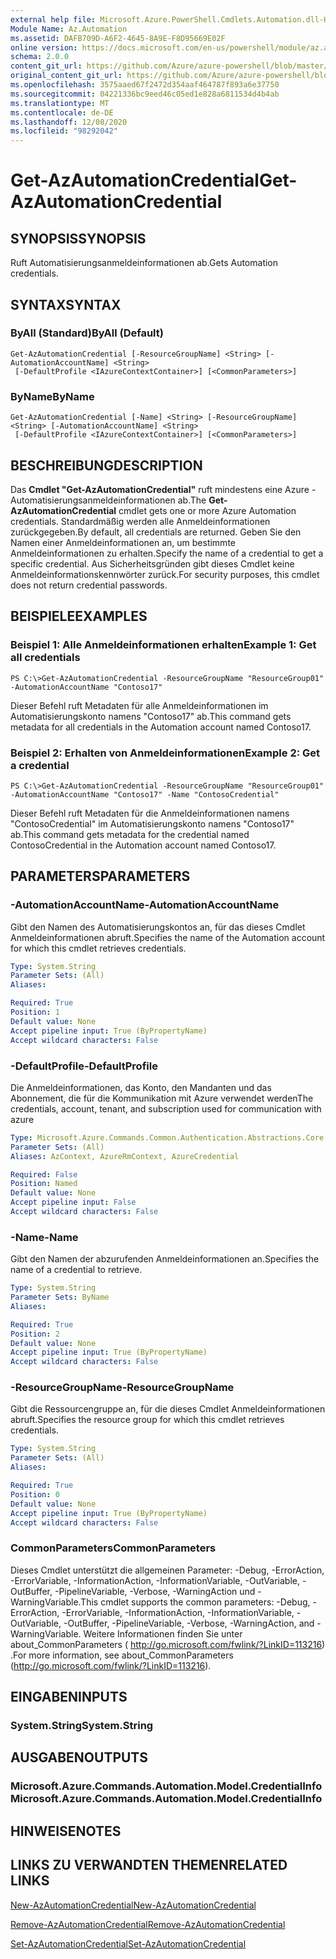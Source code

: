 ```yaml
---
external help file: Microsoft.Azure.PowerShell.Cmdlets.Automation.dll-Help.xml
Module Name: Az.Automation
ms.assetid: DAFB709D-A6F2-4645-8A9E-F8D95669E02F
online version: https://docs.microsoft.com/en-us/powershell/module/az.automation/get-azautomationcredential
schema: 2.0.0
content_git_url: https://github.com/Azure/azure-powershell/blob/master/src/Automation/Automation/help/Get-AzAutomationCredential.md
original_content_git_url: https://github.com/Azure/azure-powershell/blob/master/src/Automation/Automation/help/Get-AzAutomationCredential.md
ms.openlocfilehash: 3575aaed67f2472d354aaf464787f893a6e37750
ms.sourcegitcommit: 04221336bc9eed46c05ed1e828a6811534d4b4ab
ms.translationtype: MT
ms.contentlocale: de-DE
ms.lasthandoff: 12/08/2020
ms.locfileid: "98292042"
---
```

# <span data-ttu-id="c88bc-101">Get-AzAutomationCredential</span><span class="sxs-lookup"><span data-stu-id="c88bc-101">Get-AzAutomationCredential</span></span>

## <span data-ttu-id="c88bc-102">SYNOPSIS</span><span class="sxs-lookup"><span data-stu-id="c88bc-102">SYNOPSIS</span></span>
<span data-ttu-id="c88bc-103">Ruft Automatisierungsanmeldeinformationen ab.</span><span class="sxs-lookup"><span data-stu-id="c88bc-103">Gets Automation credentials.</span></span>

## <span data-ttu-id="c88bc-104">SYNTAX</span><span class="sxs-lookup"><span data-stu-id="c88bc-104">SYNTAX</span></span>

### <span data-ttu-id="c88bc-105">ByAll (Standard)</span><span class="sxs-lookup"><span data-stu-id="c88bc-105">ByAll (Default)</span></span>
```
Get-AzAutomationCredential [-ResourceGroupName] <String> [-AutomationAccountName] <String>
 [-DefaultProfile <IAzureContextContainer>] [<CommonParameters>]
```

### <span data-ttu-id="c88bc-106">ByName</span><span class="sxs-lookup"><span data-stu-id="c88bc-106">ByName</span></span>
```
Get-AzAutomationCredential [-Name] <String> [-ResourceGroupName] <String> [-AutomationAccountName] <String>
 [-DefaultProfile <IAzureContextContainer>] [<CommonParameters>]
```

## <span data-ttu-id="c88bc-107">BESCHREIBUNG</span><span class="sxs-lookup"><span data-stu-id="c88bc-107">DESCRIPTION</span></span>
<span data-ttu-id="c88bc-108">Das **Cmdlet "Get-AzAutomationCredential"** ruft mindestens eine Azure -Automatisierungsanmeldeinformationen ab.</span><span class="sxs-lookup"><span data-stu-id="c88bc-108">The **Get-AzAutomationCredential** cmdlet gets one or more Azure Automation credentials.</span></span>
<span data-ttu-id="c88bc-109">Standardmäßig werden alle Anmeldeinformationen zurückgegeben.</span><span class="sxs-lookup"><span data-stu-id="c88bc-109">By default, all credentials are returned.</span></span>
<span data-ttu-id="c88bc-110">Geben Sie den Namen einer Anmeldeinformationen an, um bestimmte Anmeldeinformationen zu erhalten.</span><span class="sxs-lookup"><span data-stu-id="c88bc-110">Specify the name of a credential to get a specific credential.</span></span>
<span data-ttu-id="c88bc-111">Aus Sicherheitsgründen gibt dieses Cmdlet keine Anmeldeinformationskennwörter zurück.</span><span class="sxs-lookup"><span data-stu-id="c88bc-111">For security purposes, this cmdlet does not return credential passwords.</span></span>

## <span data-ttu-id="c88bc-112">BEISPIELE</span><span class="sxs-lookup"><span data-stu-id="c88bc-112">EXAMPLES</span></span>

### <span data-ttu-id="c88bc-113">Beispiel 1: Alle Anmeldeinformationen erhalten</span><span class="sxs-lookup"><span data-stu-id="c88bc-113">Example 1: Get all credentials</span></span>
```
PS C:\>Get-AzAutomationCredential -ResourceGroupName "ResourceGroup01" -AutomationAccountName "Contoso17"
```

<span data-ttu-id="c88bc-114">Dieser Befehl ruft Metadaten für alle Anmeldeinformationen im Automatisierungskonto namens "Contoso17" ab.</span><span class="sxs-lookup"><span data-stu-id="c88bc-114">This command gets metadata for all credentials in the Automation account named Contoso17.</span></span>

### <span data-ttu-id="c88bc-115">Beispiel 2: Erhalten von Anmeldeinformationen</span><span class="sxs-lookup"><span data-stu-id="c88bc-115">Example 2: Get a credential</span></span>
```
PS C:\>Get-AzAutomationCredential -ResourceGroupName "ResourceGroup01" -AutomationAccountName "Contoso17" -Name "ContosoCredential"
```

<span data-ttu-id="c88bc-116">Dieser Befehl ruft Metadaten für die Anmeldeinformationen namens "ContosoCredential" im Automatisierungskonto namens "Contoso17" ab.</span><span class="sxs-lookup"><span data-stu-id="c88bc-116">This command gets metadata for the credential named ContosoCredential in the Automation account named Contoso17.</span></span>

## <span data-ttu-id="c88bc-117">PARAMETERS</span><span class="sxs-lookup"><span data-stu-id="c88bc-117">PARAMETERS</span></span>

### <span data-ttu-id="c88bc-118">-AutomationAccountName</span><span class="sxs-lookup"><span data-stu-id="c88bc-118">-AutomationAccountName</span></span>
<span data-ttu-id="c88bc-119">Gibt den Namen des Automatisierungskontos an, für das dieses Cmdlet Anmeldeinformationen abruft.</span><span class="sxs-lookup"><span data-stu-id="c88bc-119">Specifies the name of the Automation account for which this cmdlet retrieves credentials.</span></span>

```yaml
Type: System.String
Parameter Sets: (All)
Aliases:

Required: True
Position: 1
Default value: None
Accept pipeline input: True (ByPropertyName)
Accept wildcard characters: False
```

### <span data-ttu-id="c88bc-120">-DefaultProfile</span><span class="sxs-lookup"><span data-stu-id="c88bc-120">-DefaultProfile</span></span>
<span data-ttu-id="c88bc-121">Die Anmeldeinformationen, das Konto, den Mandanten und das Abonnement, die für die Kommunikation mit Azure verwendet werden</span><span class="sxs-lookup"><span data-stu-id="c88bc-121">The credentials, account, tenant, and subscription used for communication with azure</span></span>

```yaml
Type: Microsoft.Azure.Commands.Common.Authentication.Abstractions.Core.IAzureContextContainer
Parameter Sets: (All)
Aliases: AzContext, AzureRmContext, AzureCredential

Required: False
Position: Named
Default value: None
Accept pipeline input: False
Accept wildcard characters: False
```

### <span data-ttu-id="c88bc-122">-Name</span><span class="sxs-lookup"><span data-stu-id="c88bc-122">-Name</span></span>
<span data-ttu-id="c88bc-123">Gibt den Namen der abzurufenden Anmeldeinformationen an.</span><span class="sxs-lookup"><span data-stu-id="c88bc-123">Specifies the name of a credential to retrieve.</span></span>

```yaml
Type: System.String
Parameter Sets: ByName
Aliases:

Required: True
Position: 2
Default value: None
Accept pipeline input: True (ByPropertyName)
Accept wildcard characters: False
```

### <span data-ttu-id="c88bc-124">-ResourceGroupName</span><span class="sxs-lookup"><span data-stu-id="c88bc-124">-ResourceGroupName</span></span>
<span data-ttu-id="c88bc-125">Gibt die Ressourcengruppe an, für die dieses Cmdlet Anmeldeinformationen abruft.</span><span class="sxs-lookup"><span data-stu-id="c88bc-125">Specifies the resource group for which this cmdlet retrieves credentials.</span></span>

```yaml
Type: System.String
Parameter Sets: (All)
Aliases:

Required: True
Position: 0
Default value: None
Accept pipeline input: True (ByPropertyName)
Accept wildcard characters: False
```

### <span data-ttu-id="c88bc-126">CommonParameters</span><span class="sxs-lookup"><span data-stu-id="c88bc-126">CommonParameters</span></span>
<span data-ttu-id="c88bc-127">Dieses Cmdlet unterstützt die allgemeinen Parameter: -Debug, -ErrorAction, -ErrorVariable, -InformationAction, -InformationVariable, -OutVariable, -OutBuffer, -PipelineVariable, -Verbose, -WarningAction und -WarningVariable.</span><span class="sxs-lookup"><span data-stu-id="c88bc-127">This cmdlet supports the common parameters: -Debug, -ErrorAction, -ErrorVariable, -InformationAction, -InformationVariable, -OutVariable, -OutBuffer, -PipelineVariable, -Verbose, -WarningAction, and -WarningVariable.</span></span> <span data-ttu-id="c88bc-128">Weitere Informationen finden Sie unter about_CommonParameters ( http://go.microsoft.com/fwlink/?LinkID=113216) .</span><span class="sxs-lookup"><span data-stu-id="c88bc-128">For more information, see about_CommonParameters (http://go.microsoft.com/fwlink/?LinkID=113216).</span></span>

## <span data-ttu-id="c88bc-129">EINGABEN</span><span class="sxs-lookup"><span data-stu-id="c88bc-129">INPUTS</span></span>

### <span data-ttu-id="c88bc-130">System.String</span><span class="sxs-lookup"><span data-stu-id="c88bc-130">System.String</span></span>

## <span data-ttu-id="c88bc-131">AUSGABEN</span><span class="sxs-lookup"><span data-stu-id="c88bc-131">OUTPUTS</span></span>

### <span data-ttu-id="c88bc-132">Microsoft.Azure.Commands.Automation.Model.CredentialInfo</span><span class="sxs-lookup"><span data-stu-id="c88bc-132">Microsoft.Azure.Commands.Automation.Model.CredentialInfo</span></span>

## <span data-ttu-id="c88bc-133">HINWEISE</span><span class="sxs-lookup"><span data-stu-id="c88bc-133">NOTES</span></span>

## <span data-ttu-id="c88bc-134">LINKS ZU VERWANDTEN THEMEN</span><span class="sxs-lookup"><span data-stu-id="c88bc-134">RELATED LINKS</span></span>

[<span data-ttu-id="c88bc-135">New-AzAutomationCredential</span><span class="sxs-lookup"><span data-stu-id="c88bc-135">New-AzAutomationCredential</span></span>](./New-AzAutomationCredential.md)

[<span data-ttu-id="c88bc-136">Remove-AzAutomationCredential</span><span class="sxs-lookup"><span data-stu-id="c88bc-136">Remove-AzAutomationCredential</span></span>](./Remove-AzAutomationCredential.md)

[<span data-ttu-id="c88bc-137">Set-AzAutomationCredential</span><span class="sxs-lookup"><span data-stu-id="c88bc-137">Set-AzAutomationCredential</span></span>](./Set-AzAutomationCredential.md)


